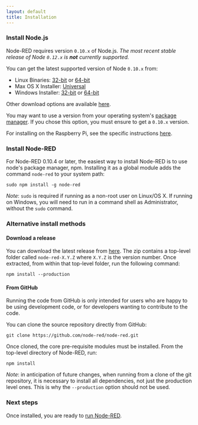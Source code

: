 ```yaml
---
layout: default
title: Installation
---   
```


### Install Node.js

Node-RED requires version <code>0.10.x</code> of Node.js. _The most recent stable
release of Node <code>0.12.x</code> is **not** currently supported._

You can get the latest supported version of Node <code>0.10.x</code> from:

 - Linux Binaries: [32-bit](http://nodejs.org/dist/v0.10.36/node-v0.10.36-linux-x86.tar.gz)
                   or
                   [64-bit](http://nodejs.org/dist/v0.10.36/node-v0.10.36-linux-x64.tar.gz)
 - Max OS X Installer: [Universal](http://nodejs.org/dist/v0.10.36/node-v0.10.36.pkg)
 - Windows Installer: [32-bit](http://nodejs.org/dist/v0.10.36/node-v0.10.36-x86.msi)
                      or
                      [64-bit](http://nodejs.org/dist/v0.10.36/x64/node-v0.10.36-x64.msi)

Other download options are available [here](http://nodejs.org/dist/v0.10.36/).

You may want to use a version from your operating system's [package manager](https://github.com/joyent/node/wiki/Installing-Node.js-via-package-manager).
If you chose this option, you must ensure to get a <code>0.10.x</code> version.
 
For installing on the Raspberry Pi, see the specific instructions [here](../hardware/raspberrypi.html).

### Install Node-RED

For Node-RED 0.10.4 or later, the easiest way to install Node-RED is to use node's
package manager, npm. Installing it as a global module adds the command `node-red`
to your system path:

    sudo npm install -g node-red

_Note_: `sudo` is required if running as a non-root user on Linux/OS X. If
running on Windows, you will need to run in a command shell as Administrator,
without the `sudo` command.

### Alternative install methods

#### Download a release

You can download the latest release from [here](https://github.com/node-red/node-red/releases/latest).
The zip contains a top-level folder called `node-red-X.Y.Z` where `X.Y.Z` is the
version number. Once extracted, from within that top-level folder, run the
following command:

    npm install --production
    
#### From GitHub
    
Running the code from GitHub is only intended for users who are happy to be using
development code, or for developers wanting to contribute to the code.

You can clone the source repository directly from GitHub:

    git clone https://github.com/node-red/node-red.git

Once cloned, the core pre-requisite modules must be installed. From the top-level
directory of Node-RED, run:

    npm install

_Note_: in anticipation of future changes, when running from a clone of the git
repository, it is necessary to install all dependencies, not just the production
level ones. This is why the `--production` option should not be used.
    
### Next steps

Once installed, you are ready to [run Node-RED](running.html).
